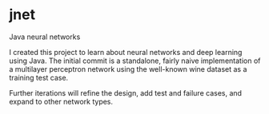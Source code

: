 # jnet
Java neural networks

I created this project to learn about neural networks and deep learning using Java. The initial commit is a standalone, fairly naive
implementation of a multilayer perceptron network using the well-known wine dataset as a training test case.

Further iterations will refine the design, add test and failure cases, and expand to other network types.
